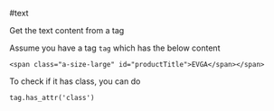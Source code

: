#text

Get the text content from a tag

Assume you have a tag `tag` which has the below content

```
<span class="a-size-large" id="productTitle">EVGA</span></span>
```

To check if it has class,  you can do

```
tag.has_attr('class')
```
